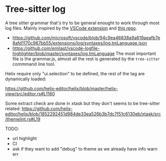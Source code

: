 # Tree-sitter log

A tree sitter grammar that's try to be general enought to work through most log files. Mainly inspired by the [VSCode extension] and [this repo].

- https://github.com/microsoft/vscode/blob/94c9ea46838a9a619aeafb7e8afd1170c967bb55/extensions/log/syntaxes/log.tmLanguage.json
- https://github.com/emilast/vscode-logfile-highlighter/blob/master/syntaxes/log.tmLanguage
The most important file is the grammar.js, almost all the rest is generated by the `tree-sitter` commmand line tool.


Helix require only "ui.selection" to be defined, the rest of the tag are dynamically loaded:

https://github.com/helix-editor/helix/blob/master/helix-view/src/editor.rs#L1160

Some extract check are done in xtask but they don't seems to be tree-sitter related:
https://github.com/helix-editor/helix/blob/1852292451d984de33ea526b3b7dc7f51c6130eb/xtask/src/themelint.rs#L19


TODO: 
- url highlight
- CI
- ask if they want to add "debug" to theme as we already have info warn err


[VSCode extension]: https://github.com/microsoft/vscode/tree/94c9ea46838a9a619aeafb7e8afd1170c967bb55/extensions/log
[this repo]: https://github.com/lpraneis/tree-sitter-tracing-log
